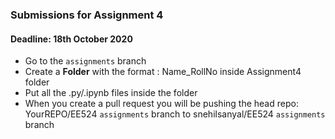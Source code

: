### Submissions for Assignment 4
#### Deadline: 18th October 2020

- Go to the `assignments` branch
- Create a **Folder** with the format : Name_RollNo inside Assignment4 folder
- Put all the .py/.ipynb files inside the folder
- When you create a pull request you will be pushing the head repo: YourREPO/EE524 `assignments` branch to snehilsanyal/EE524 `assignments` branch
